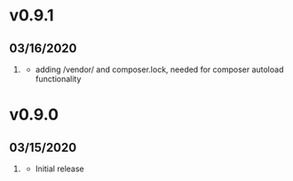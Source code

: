 # v0.9.1
##  03/16/2020

1. [](#bugfix)
    * adding /vendor/ and composer.lock, needed for composer autoload functionality

# v0.9.0
##  03/15/2020

1. [](#new)
    * Initial release